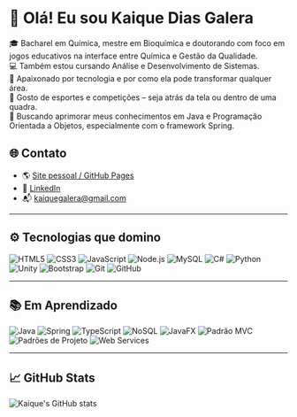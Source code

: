 # 👋 Olá! Eu sou Kaique Dias Galera

🎓 Bacharel em Química, mestre em Bioquímica e doutorando com foco em jogos educativos na interface entre Química e Gestão da Qualidade.  
💻 Também estou cursando Análise e Desenvolvimento de Sistemas.  
🧠 Apaixonado por tecnologia e por como ela pode transformar qualquer área.  
🏐 Gosto de esportes e competições – seja atrás da tela ou dentro de uma quadra.  
🌱 Buscando aprimorar meus conhecimentos em Java e Programação Orientada a Objetos, especialmente com o framework Spring.

## 🌐 Contato

- 🌎 [Site pessoal / GitHub Pages](https://kaiquediasgalera.github.io)
- 💼 [LinkedIn](https://www.linkedin.com/in/kaique-dias-galera-94215b166/)
- 📬 kaiquegalera@gmail.com

---

## ⚙️ Tecnologias que domino

![HTML5](https://img.shields.io/badge/-HTML5-E34F26?style=flat&logo=html5&logoColor=white)
![CSS3](https://img.shields.io/badge/-CSS3-1572B6?style=flat&logo=css3)
![JavaScript](https://img.shields.io/badge/-JavaScript-F7DF1E?style=flat&logo=javascript&logoColor=black)
![Node.js](https://img.shields.io/badge/-Node.js-339933?style=flat&logo=nodedotjs&logoColor=white)
![MySQL](https://img.shields.io/badge/-MySQL-4479A1?style=flat&logo=mysql&logoColor=white)
![C#](https://img.shields.io/badge/-C%23-239120?style=flat&logo=c-sharp&logoColor=white)
![Python](https://img.shields.io/badge/-Python-3776AB?style=flat&logo=python&logoColor=white)
![Unity](https://img.shields.io/badge/-Unity-000000?style=flat&logo=unity)
![Bootstrap](https://img.shields.io/badge/-Bootstrap-563D7C?style=flat&logo=bootstrap&logoColor=white)
![Git](https://img.shields.io/badge/-Git-F05032?style=flat&logo=git&logoColor=white)
![GitHub](https://img.shields.io/badge/-GitHub-181717?style=flat&logo=github)

---

## 📚 Em Aprendizado

![Java](https://img.shields.io/badge/-Java-007396?style=flat&logo=java&logoColor=white)
![Spring](https://img.shields.io/badge/-Spring-6DB33F?style=flat&logo=spring&logoColor=white)
![TypeScript](https://img.shields.io/badge/-TypeScript-3178C6?style=flat&logo=typescript&logoColor=white)
![NoSQL](https://img.shields.io/badge/-NoSQL-005571?style=flat&logo=mongodb&logoColor=white)
![JavaFX](https://img.shields.io/badge/-JavaFX-0095D5?style=flat&logo=java&logoColor=white)
![Padrão MVC](https://img.shields.io/badge/-MVC%20Pattern-blue?style=flat)
![Padrões de Projeto](https://img.shields.io/badge/-Design%20Patterns-ff69b4?style=flat)
![Web Services](https://img.shields.io/badge/-Web%20Services-00BFFF?style=flat&logo=webcomponents&logoColor=white)

---

## 📈 GitHub Stats

![Kaique's GitHub stats](https://github-readme-stats.vercel.app/api?username=kaiquediasgalera&show_icons=true&theme=tokyonight)

